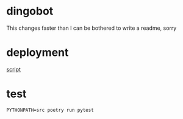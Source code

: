 # dingobot

This changes faster than I can be bothered to write a readme, sorry

# deployment

[script](./deploy.sh)

# test

```
PYTHONPATH=src poetry run pytest
```
